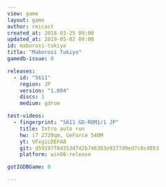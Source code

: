 ```yaml
---
view: game
layout: game
author: reicast
created_at: 2018-03-25 09:00
updated_at: 2019-05-02 09:00
id: maborosi-tukiyo
title: "Maborosi Tukiyo"
gamedb-issue: 0

releases:
  - id: "5611"
    region: JP
    version: "1.004"
    discs: 1
    medium: gdrom

test-videos:
  - fingerprint: "5611 GD-ROM1/1 JP"
    title: Intro auto run
    hw: i7 2720qm, GeForce 540M
    yt: VFxgiLDEFA8
    git: d59197f84353d7d2b746383e9277d9ed7c8c4053
    platform: win86-release

gotIGDBGame: 0

---
```

